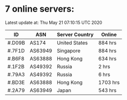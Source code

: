 # 7 online servers:

Latest update at: Thu May 21 07:10:15 UTC 2020

| ID | ASN | Server Country | Online |
| -- | --- | -------------- | ------ |
| #.D09B | AS174 | United States | 884 hrs |
| #.7F1D | AS63949 | Singapore | 884 hrs |
| #.B6F8 | AS63888 | Hong Kong | 634 hrs |
| #.1F2B | AS49392 | Russia | 2 hrs |
| #.79A3 | AS49392 | Russia | 6 hrs |
| #.BD3E | AS63888 | Hong Kong | 1703 hrs |
| #.2A79 | AS63949 | Japan | 543 hrs |

